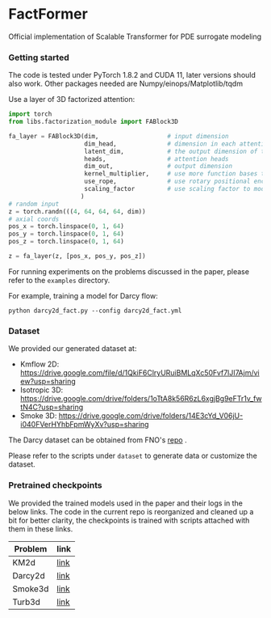 # FactFormer
Official implementation of Scalable Transformer for PDE surrogate modeling

### Getting started

The code is tested under PyTorch 1.8.2 and CUDA 11, later versions should also work. Other packages needed are Numpy/einops/Matplotlib/tqdm

Use a layer of 3D factorized attention:

```python
import torch
from libs.factorization_module import FABlock3D

fa_layer = FABlock3D(dim,                   # input dimension
                     dim_head,              # dimension in each attention head, will be expanded by the kernel_multiplier when computing kernel: d = dim_head * kernel_multiplier
                     latent_dim,            # the output dimension of the projection operator
                     heads,                 # attention heads
                     dim_out,               # output dimension
                     kernel_multiplier,     # use more function bases to computer kernel: k(x_i, x_j)=\sum_{c}^dq_c(x_i)k_c(x_j)    
                     use_rope,              # use rotary positional encoding or not, by default True
                     scaling_factor         # use scaling factor to modulate the kernel, an example is 1/ sqrt(d) like scaled-dot product attention, by default is: 1
                    )
# random input
z = torch.randn(((4, 64, 64, 64, dim))
# axial coords
pos_x = torch.linspace(0, 1, 64)
pos_y = torch.linspace(0, 1, 64)
pos_z = torch.linspace(0, 1, 64)

z = fa_layer(z, [pos_x, pos_y, pos_z])
```

For running experiments on the problems discussed in the paper, please refer to the ```examples``` directory. 

For example, training a model for Darcy flow:

```python darcy2d_fact.py --config darcy2d_fact.yml```

### Dataset

We provided our generated dataset at: 
* Kmflow 2D: https://drive.google.com/file/d/1QkiF6ClryURuiBMLqXc50Fvf7lJI7Ajm/view?usp=sharing
* Isotropic 3D: https://drive.google.com/drive/folders/1oTtA8k56R6zL6xgjBg9eFTr1v_fwtN4C?usp=sharing
* Smoke 3D: https://drive.google.com/drive/folders/14E3cYd_V06jU-i040FVerHYhbFpmWyXv?usp=sharing

The Darcy dataset can be obtained from FNO's [repo](https://github.com/neuraloperator/neuraloperator/tree/master) .

Please refer to the scripts under ```dataset``` to generate data or customize the dataset.

### Pretrained checkpoints

We provided the trained models used in the paper and their logs in the below links. The code in the current repo is reorganized and cleaned up a bit for better clarity, the checkpoints is trained with scripts attached with them in these links.

| Problem       | link   |
|---------------|---------------------------------------------------------------------------|
| KM2d  |  [link](https://drive.google.com/drive/folders/1EHp9PKyU6PBtR1VhROys9jjnkh7Y9FDH?usp=drive_link) |
| Darcy2d |  [link](https://drive.google.com/drive/folders/1HOffKyN8dd-W4iDA6MicISlID5Q4FOm_?usp=drive_link) |
| Smoke3d | [link](https://drive.google.com/drive/folders/1W2LD_0C-rK85CXDPXMOKXnFORY4IN7TP?usp=drive_link) |
| Turb3d |  [link](https://drive.google.com/drive/folders/1s_hdNrxa4dqA3wawA3c8fAFqFhYYhix6?usp=drive_link) |
